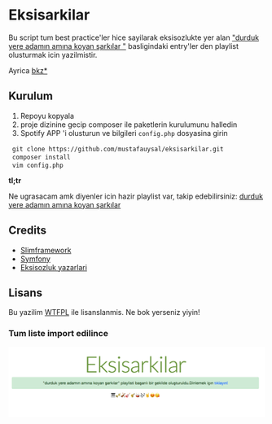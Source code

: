 # Eksisarkilar

Bu script tum best practice'ler hice sayilarak eksisozlukte yer alan ["durduk yere adamın amına koyan şarkılar
"](https://eksisozluk.com/durduk-yere-adamin-amina-koyan-sarkilar--2430892) basligindaki entry'ler den playlist olusturmak icin yazilmistir. 

Ayrica [bkz*](https://blog.uysalmustafa.com/2018/05/10/durduk-yere/)  


## Kurulum


1. Repoyu kopyala
2. proje dizinine gecip composer ile paketlerin kurulumunu halledin
3. Spotify APP 'i olusturun ve bilgileri `config.php` dosyasina girin

```
 git clone https://github.com/mustafauysal/eksisarkilar.git
 composer install 
 vim config.php
```

**tl;tr**

Ne ugrasacam amk diyenler icin hazir playlist var, takip edebilirsiniz: [durduk yere adamın amına koyan şarkılar](https://open.spotify.com/user/1214452533/playlist/3Q2eYi2NcXuSVKEsaGc1XO?si=_zjE4wOiQO633HTp9prx7Q)


## Credits

* [Slimframework](https://www.slimframework.com/)
* [Symfony](https://symfony.com/)
* [Eksisozluk yazarlari](https://eksisozluk.com/)

## Lisans

Bu yazilim [WTFPL](http://www.wtfpl.net/) ile lisanslanmis. Ne bok yerseniz yiyin!


### Tum liste import edilince
![Activity Calendar](https://raw.githubusercontent.com/mustafauysal/eksisarkilar/master/screenshot.png)